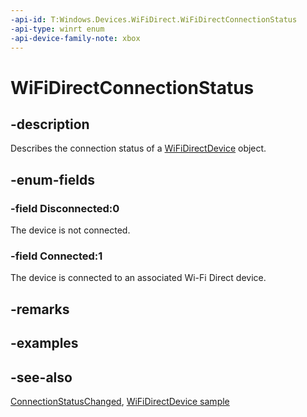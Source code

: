 ```yaml
---
-api-id: T:Windows.Devices.WiFiDirect.WiFiDirectConnectionStatus
-api-type: winrt enum
-api-device-family-note: xbox
---
```


<!-- Enumeration syntax
public enum Windows.Devices.WiFiDirect.WiFiDirectConnectionStatus : int
-->

# WiFiDirectConnectionStatus

## -description
Describes the connection status of a [WiFiDirectDevice](wifidirectdevice.md) object.

## -enum-fields
### -field Disconnected:0
The device is not connected.

### -field Connected:1
The device is connected to an associated Wi-Fi Direct device.

## -remarks

## -examples

## -see-also

[ConnectionStatusChanged](wifidirectdevice_connectionstatuschanged.md), [WiFiDirectDevice sample](https://github.com/microsoftarchive/msdn-code-gallery-microsoft/tree/master/Official%20Windows%20Platform%20Sample/WiFiDirectDevice%20sample)
